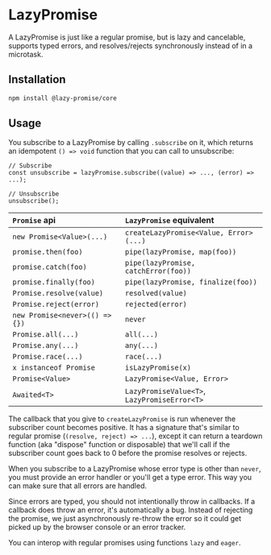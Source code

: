 # LazyPromise

A LazyPromise is just like a regular promise, but is lazy and cancelable, supports typed errors, and resolves/rejects synchronously instead of in a microtask.

## Installation

```bash
npm install @lazy-promise/core
```

## Usage

You subscribe to a LazyPromise by calling `.subscribe` on it, which returns an idempotent `() => void` function that you can call to unsubscribe:

```
// Subscribe
const unsubscribe = lazyPromise.subscribe((value) => ..., (error) => ...);

// Unsubscribe
unsubscribe();
```

| `Promise` api                  | `LazyPromise` equivalent                     |
| :----------------------------- | :------------------------------------------- |
| `new Promise<Value>(...)`      | `createLazyPromise<Value, Error>(...)`       |
| `promise.then(foo)`            | `pipe(lazyPromise, map(foo))`                |
| `promise.catch(foo)`           | `pipe(lazyPromise, catchError(foo))`         |
| `promise.finally(foo)`         | `pipe(lazyPromise, finalize(foo))`           |
| `Promise.resolve(value)`       | `resolved(value)`                            |
| `Promise.reject(error)`        | `rejected(error)`                            |
| `new Promise<never>(() => {})` | `never`                                      |
| `Promise.all(...)`             | `all(...)`                                   |
| `Promise.any(...)`             | `any(...)`                                   |
| `Promise.race(...)`            | `race(...)`                                  |
| `x instanceof Promise`         | `isLazyPromise(x)`                           |
| `Promise<Value>`               | `LazyPromise<Value, Error>`                  |
| `Awaited<T>`                   | `LazyPromiseValue<T>`, `LazyPromiseError<T>` |

The callback that you give to `createLazyPromise` is run whenever the subscriber count becomes positive. It has a signature that's similar to regular promise (`(resolve, reject) => ...`), except it can return a teardown function (aka "dispose" function or disposable) that we'll call if the subscriber count goes back to 0 before the promise resolves or rejects.

When you subscribe to a LazyPromise whose error type is other than `never`, you must provide an error handler or you'll get a type error. This way you can make sure that all errors are handled.

Since errors are typed, you should not intentionally throw in callbacks. If a callback does throw an error, it's automatically a bug. Instead of rejecting the promise, we just asynchronously re-throw the error so it could get picked up by the browser console or an error tracker.

You can interop with regular promises using functions `lazy` and `eager`.
